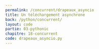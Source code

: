 ```yaml
---
permalink: /concurrent/drapeaux_asyncio
title: Un téléchargement asynchrone
back: /python/concurrent/
layout: code
partie: 03-pythonic
chapitre: 18-concurrent
code: drapeaux_asyncio.py
---
```


